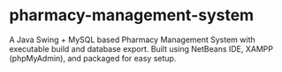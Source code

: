 # pharmacy-management-system
A Java Swing + MySQL based Pharmacy Management System with executable build and database export. Built using NetBeans IDE, XAMPP (phpMyAdmin), and packaged for easy setup.
